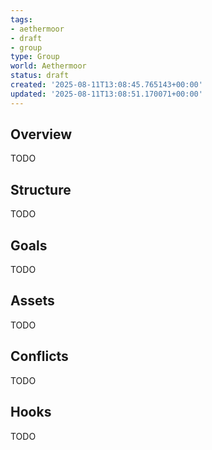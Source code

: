 ```yaml
---
tags:
- aethermoor
- draft
- group
type: Group
world: Aethermoor
status: draft
created: '2025-08-11T13:08:45.765143+00:00'
updated: '2025-08-11T13:08:51.170071+00:00'
---
```



## Overview

TODO
## Structure

TODO
## Goals

TODO
## Assets

TODO
## Conflicts

TODO
## Hooks

TODO
